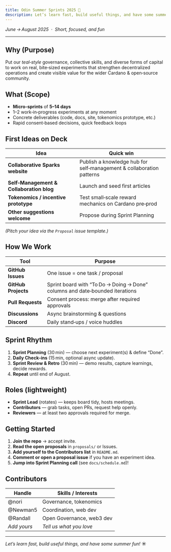 ```yaml
---
title: Odin Summer Sprints 2025 🚀
description: Let’s learn fast, build useful things, and have some summer fun!
---
```

*June → August 2025  ·  Short, focused, and fun*

---
## Why (Purpose)
Put our *teal‑style* governance, collective skills, and diverse forms of capital to work on real, bite‑sized experiments that strengthen decentralized operations and create visible value for the wider Cardano & open‑source community.

## What (Scope)
- **Micro‑sprints** of **5–14 days**  
- 1–2 work‑in‑progress experiments at any moment  
- Concrete deliverables (code, docs, site, tokenomics prototype, etc.)  
- Rapid consent‑based decisions, quick feedback loops

## First Ideas on Deck
| Idea                                     | Quick win                                                            |
| ---------------------------------------- | -------------------------------------------------------------------- |
| **Collaborative Sparks website**         | Publish a knowledge hub for self‑management & collaboration patterns |
| **Self‑Management & Collaboration blog** | Launch and seed first articles                                       |
| **Tokenomics / incentive prototype**     | Test small‑scale reward mechanics on Cardano pre‑prod                |
| **Other suggestions welcome**            | Propose during Sprint Planning                                       |

*(Pitch your idea via the `Proposal` issue template.)*

## How We Work

| Tool                | Purpose                                                                      |
| ------------------- | ---------------------------------------------------------------------------- |
| **GitHub Issues**   | One issue = one task / proposal                                              |
| **GitHub Projects** | Sprint board with “To Do → Doing → Done” columns and date‑bounded iterations |
| **Pull Requests**   | Consent process: merge after required approvals                              |
| **Discussions**     | Async brainstorming & questions                                              |
| **Discord**         | Daily stand‑ups / voice huddles                                              |

## Sprint Rhythm

1. **Sprint Planning** (30 min) — choose next experiment(s) & define “Done”.  
2. **Daily Check‑ins** (15 min, optional async update).  
3. **Sprint Review & Retro** (30 min) — demo results, capture learnings, decide rewards.  
4. **Repeat** until end of August.

## Roles (lightweight)

- **Sprint Lead** (rotates) — keeps board tidy, hosts meetings.  
- **Contributors** — grab tasks, open PRs, request help openly.  
- **Reviewers** — at least two approvals required for merge.

## Getting Started

1. **Join the repo** → accept invite.  
2. **Read the open proposals** in `proposals/` or Issues.  
3. **Add yourself to the Contributors list** in `README.md`.  
4. **Comment or open a proposal issue** if you have an experiment idea.  
5. **Jump into Sprint Planning call** (see `docs/schedule.md`)!

## Contributors

| Handle      | Skills / Interests        |
| ----------- | ------------------------- |
| @nori       | Governance, tokenomics    |
| @Newman5    | Coordination, web dev     |
| @Randall    | Open Governance, web3 dev |
| _Add yours_ | _Tell us what you love_   |

---

*Let’s learn fast, build useful things, and have some summer fun!* ☀️